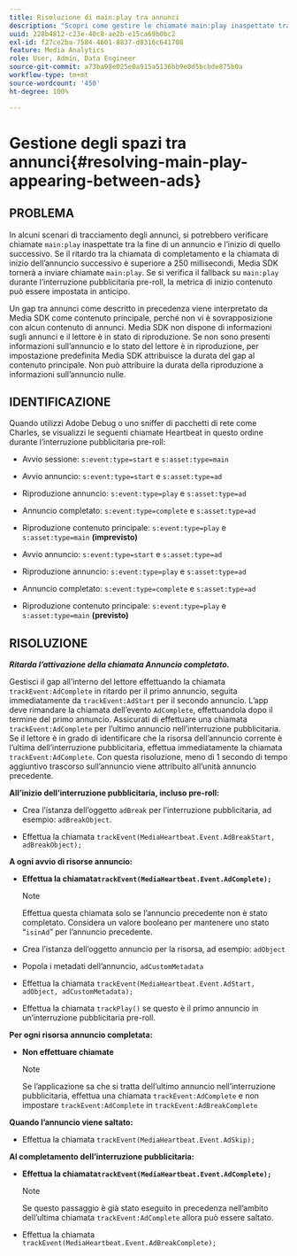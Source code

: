 ```yaml
---
title: Risoluzione di main:play tra annunci
description: "Scopri come gestire le chiamate main:play inaspettate tra gli annunci."
uuid: 228b4812-c23e-40c8-ae2b-e15ca69b0bc2
exl-id: f27ce2ba-7584-4601-8837-d8316c641708
feature: Media Analytics
role: User, Admin, Data Engineer
source-git-commit: a73ba98e025e0a915a5136bb9e0d5bcbde875b0a
workflow-type: tm+mt
source-wordcount: '450'
ht-degree: 100%

---
```



# Gestione degli spazi tra annunci{#resolving-main-play-appearing-between-ads}

## PROBLEMA

In alcuni scenari di tracciamento degli annunci, si potrebbero verificare chiamate `main:play` inaspettate tra la fine di un annuncio e l’inizio di quello successivo. Se il ritardo tra la chiamata di completamento e la chiamata di inizio dell’annuncio successivo è superiore a 250 millisecondi, Media SDK tornerà a inviare chiamate `main:play`. Se si verifica il fallback su `main:play` durante l’interruzione pubblicitaria pre-roll, la metrica di inizio contenuto può essere impostata in anticipo.

Un gap tra annunci come descritto in precedenza viene interpretato da Media SDK come contenuto principale, perché non vi è sovrapposizione con alcun contenuto di annunci. Media SDK non dispone di informazioni sugli annunci e il lettore è in stato di riproduzione. Se non sono presenti informazioni sull’annuncio e lo stato del lettore è in riproduzione, per impostazione predefinita Media SDK attribuisce la durata del gap al contenuto principale. Non può attribuire la durata della riproduzione a informazioni sull’annuncio nulle.

## IDENTIFICAZIONE

Quando utilizzi Adobe Debug o uno sniffer di pacchetti di rete come Charles, se visualizzi le seguenti chiamate Heartbeat in questo ordine durante l’interruzione pubblicitaria pre-roll:

* Avvio sessione: `s:event:type=start` e `s:asset:type=main`
* Avvio annuncio: `s:event:type=start` e `s:asset:type=ad`
* Riproduzione annuncio: `s:event:type=play` e `s:asset:type=ad`
* Annuncio completato: `s:event:type=complete` e `s:asset:type=ad`
* Riproduzione contenuto principale: `s:event:type=play` e `s:asset:type=main` **(imprevisto)**

* Avvio annuncio: `s:event:type=start` e `s:asset:type=ad`
* Riproduzione annuncio: `s:event:type=play` e `s:asset:type=ad`
* Annuncio completato: `s:event:type=complete` e `s:asset:type=ad`
* Riproduzione contenuto principale: `s:event:type=play` e `s:asset:type=main` **(previsto)**

## RISOLUZIONE

***Ritarda l’attivazione della chiamata Annuncio completato.***

Gestisci il gap all’interno del lettore effettuando la chiamata `trackEvent:AdComplete` in ritardo per il primo annuncio, seguita immediatamente da `trackEvent:AdStart` per il secondo annuncio. L’app deve rimandare la chiamata dell’evento `AdComplete`, effettuandola dopo il termine del primo annuncio. Assicurati di effettuare una chiamata `trackEvent:AdComplete` per l’ultimo annuncio nell’interruzione pubblicitaria. Se il lettore è in grado di identificare che la risorsa dell’annuncio corrente è l’ultima dell’interruzione pubblicitaria, effettua immediatamente la chiamata `trackEvent:AdComplete`. Con questa risoluzione, meno di 1 secondo di tempo aggiuntivo trascorso sull’annuncio viene attribuito all’unità annuncio precedente.

**All’inizio dell’interruzione pubblicitaria, incluso pre-roll:**

* Crea l’istanza dell’oggetto `adBreak` per l’interruzione pubblicitaria, ad esempio: `adBreakObject`.

* Effettua la chiamata `trackEvent(MediaHeartbeat.Event.AdBreakStart, adBreakObject);`

**A ogni avvio di risorse annuncio:**

* **Effettua la chiamata`trackEvent(MediaHeartbeat.Event.AdComplete);`**

  >[!NOTE]
  >
  >Effettua questa chiamata solo se l’annuncio precedente non è stato completato. Considera un valore booleano per mantenere uno stato “`isinAd`” per l’annuncio precedente.

* Crea l’istanza dell’oggetto annuncio per la risorsa, ad esempio: `adObject`
* Popola i metadati dell’annuncio, `adCustomMetadata`
* Effettua la chiamata `trackEvent(MediaHeartbeat.Event.AdStart, adObject, adCustomMetadata);`
* Effettua la chiamata `trackPlay()` se questo è il primo annuncio in un’interruzione pubblicitaria pre-roll.

**Per ogni risorsa annuncio completata:**

* **Non effettuare chiamate**

  >[!NOTE]
  >
  >Se l’applicazione sa che si tratta dell’ultimo annuncio nell’interruzione pubblicitaria, effettua una chiamata `trackEvent:AdComplete` e non impostare `trackEvent:AdComplete` in `trackEvent:AdBreakComplete`

**Quando l’annuncio viene saltato:**

* Effettua la chiamata `trackEvent(MediaHeartbeat.Event.AdSkip);`

**Al completamento dell’interruzione pubblicitaria:**

* **Effettua la chiamata`trackEvent(MediaHeartbeat.Event.AdComplete);`**

  >[!NOTE]
  >
  >Se questo passaggio è già stato eseguito in precedenza nell’ambito dell’ultima chiamata `trackEvent:AdComplete` allora può essere saltato.

* Effettua la chiamata `trackEvent(MediaHeartbeat.Event.AdBreakComplete);`
